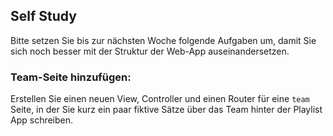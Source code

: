 ## Self Study

Bitte setzen Sie bis zur nächsten Woche folgende Aufgaben um, damit Sie sich noch besser mit der Struktur der Web-App auseinandersetzen.

### Team-Seite hinzufügen:

Erstellen Sie einen neuen View, Controller und einen Router für eine `team` Seite, in der Sie kurz ein paar fiktive Sätze über das Team hinter der Playlist App schreiben.
